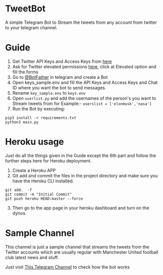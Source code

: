# TweetBot

A simple Telegram Bot to Stream the tweets from any account from twitter to your telegram channel.  

# Guide
1. Get Twitter API Keys and Access Keys from [here](https://developer.twitter.com/en)
2. Ask for Twitter elevated permissions [here](https://developer.twitter.com/en/portal/products/essential), click at Elevated option and fill the forms
3. Go to [@BotFather](https://t.me/botfather) in telegram and create a Bot
4. Open keys_sample.env and fill the API Keys and Access Keys and Chat ID where you want the bot to send messages.
5. Rename `key_sample.env` to `keys.env`
6. Open `userlist.py` and add the usernames of the person's you want to Stream tweets from for Example:- `userslist = ['elonmusk','nasa']`
7. Run the Bot by executing:
```
pip3 install -r requirements.txt
python3 main.py
```
# Heroku usage
Just do all the things given in the Guide except the 6th part and follow the further steps here for Heroku deployment.
1. Create a Heroku APP
2. Git add and commit the files in the project directory and make sure you have the Heroku CLI installed.
```
git add.  -f
git commit -m "Initial Commit"
git push heroku HEAD:master --force
```
3. Then go to the app page in your heroku dashboard and turn on the dynos.

# Sample Channel
This channel is just a sample channel that streams the tweets from the Twitter accounts which are usually regular with Manchester United football club latest news and stuff.

Just visit [This Telegram Channel](https://t.me/notachannelyouwannavisitv2) to check how the bot works
